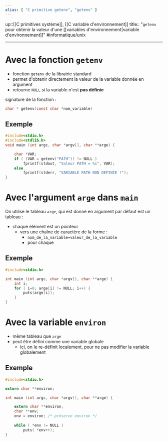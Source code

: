 ```yaml
---
alias: [ "C primitive getenv", "getenv" ]
---
```

up::[[C primitives système]], [[C variable d'environnement]]
title:: "`getenv` pour obtenir la valeur d'une [[variables d'environnement|variable d'environnement]]"
#informatique/unix 

---

# Avec la fonction `getenv`

 - fonction `getenv` de la librairie standard
 - permet d'obtenir directement la valeur de la variable donnée en argument
 - retourne `NULL` si la variable n'est **pas définie**

signature de la fonction :
```c
char * getenv(const char *nom_variable)
```


## Exemple
```C
#include<stdio.h>
#include<stdlib.h>
void main (int argc, char *argv[], char **arge) {

    char *VAR;
    if ( (VAR = getenv("PATH")) != NULL )
        fprintf(stdout, "Valeur PATH = %s", VAR);
    else
        fprintf(stderr, "VARIABLE PATH NON DEFINIE !");
}
```


# Avec l'argument `arge` dans `main`

On utilise le tableau `arge`, qui est donné en argument par défaut est un tableau :
 - chaque élément est un pointeur
     - vers une chaîne de caractère de la forme :
         - `nom_de_la_variable=valeur_de_la_variable`
         - pour chaque 


## Exemple
```C
#include<stdio.h>

int main (int argc, char *argv[], char **arge) {
    int i;
    for ( i=0; arge[i] != NULL; i++) {
        puts(arge[i]);
    }
}
```

# Avec la variable `environ`

 - même tableau que `arge`
 - peut être défini comme une variable globale
     - ici, on le re-définit localement, pour ne pas modifier la variable globalement

## Exemple
```C
#include<stdio.h>

extern char **environ;

int main (int argc, char *argv[], char **arge) {

    extern char **environ;
    char **env;
    env = environ; /* préserve environ */
    
    while ( *env != NULL )
        puts( *env++);
}
```